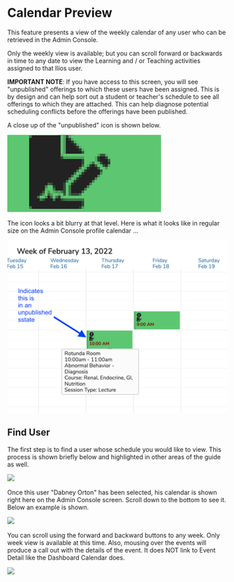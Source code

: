 # Calendar Preview

This feature presents a view of the weekly calendar of any user who can be retrieved in the Admin Console.

Only the weekly view is available; but you can scroll forward or backwards in time to any date to view the Learning and / or Teaching activities assigned to that Ilios user.

**IMPORTANT NOTE**: If you have access to this screen, you will see "unpublished" offerings to which these users have been assigned. This is by design and can help sort out a student or teacher's schedule to see all offerings to which they are attached. This can help diagnose potential scheduling conflicts before the offerings have been published.&#x20;

A close up of the "unpublished" icon is shown below.&#x20;

![Unpublished Offering on Admin Console Calendar](<../.gitbook/assets/Screen Shot 2022-02-17 at 4.04.58 PM.png>)

The icon looks a bit blurry at that level. Here is what it looks like in regular size on the Admin Console profile calendar ...

![](<../.gitbook/assets/Screen Shot 2022-02-17 at 4.02.41 PM.png>)

## Find User

The first step is to find a user whose schedule you would like to view. This process is shown briefly below and highlighted in other areas of the guide as well.

![](../.gitbook/assets/select\_user.jpg)

Once this user "Dabney Orton" has been selected, his calendar is shown right here on the Admin Console screen. Scroll down to the bottom to see it. Below an example is shown.

![](../.gitbook/assets/sample\_cal.jpg)

You can scroll using the forward and backward buttons to any week. Only week view is available at this time. Also, mousing over the events will produce a call out with the details of the event. It does NOT link to Event Detail like the Dashboard Calendar does.

![](../.gitbook/assets/mouse\_over.jpg)
